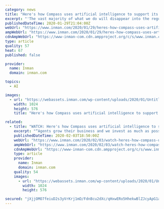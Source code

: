 ```yaml
---
category: news
title: "Here's how Compass uses artificial intelligence to support its agents"
excerpt: "'The vast majority of what we do will disappear into the regular tools agents use every day,' Compass CTO Joseph Sirosh said on stage at ICNY “The vast majority of what we do will disappear into the regular tools agents use every day,"
publishedDateTime: 2020-01-29T21:04:00Z
webUrl: "https://www.inman.com/2020/01/29/heres-how-compass-uses-artificial-intelligence-to-support-its-agents/"
ampWebUrl: "https://www.inman.com/2020/01/29/heres-how-compass-uses-artificial-intelligence-to-support-its-agents/amp/"
cdnAmpWebUrl: "https://www-inman-com.cdn.ampproject.org/c/s/www.inman.com/2020/01/29/heres-how-compass-uses-artificial-intelligence-to-support-its-agents/amp/"
type: article
quality: 57
heat: 67
published: false

provider:
  name: Inman
  domain: inman.com

topics:
  - AI

images:
  - url: "https://webassets.inman.com/wp-content/uploads/2020/01/Untitled-design-2020-01-29T152931.600-1024x576.jpg"
    width: 1024
    height: 576
    title: "Here's how Compass uses artificial intelligence to support its agents"

related:
  - title: "WATCH: Here's how Compass uses artificial intelligence to support its agents"
    excerpt: "“Agents grow their business and we invest as much as possible in agents growing their business with technology.” Among the key areas Compass has focused is artificial intelligence (AI), Sirosh, the former CTO of AI at Microsoft and the CTO of consumer at Amazon, told Clelia Peters, the president of Warburg Realty and Inman’s editor-at ..."
    publishedDateTime: 2020-02-03T18:50:00Z
    webUrl: "https://www.inman.com/2020/02/03/watch-heres-how-compass-uses-artificial-intelligence-to-support-its-agents/"
    ampWebUrl: "https://www.inman.com/2020/02/03/watch-heres-how-compass-uses-artificial-intelligence-to-support-its-agents/amp/"
    cdnAmpWebUrl: "https://www-inman-com.cdn.ampproject.org/c/s/www.inman.com/2020/02/03/watch-heres-how-compass-uses-artificial-intelligence-to-support-its-agents/amp/"
    type: article
    provider:
      name: Inman
      domain: inman.com
    quality: 54
    images:
      - url: "https://webassets.inman.com/wp-content/uploads/2020/01/Untitled-design-2020-01-29T152931.600-1024x576.jpg"
        width: 1024
        height: 576

secured: "jXjjOMO7feiuD2s3yVrKrj1mD/FdnBcu2dXc/qHxwERo5HhekwBlZJcyApG1aU8IDEwHucwPRjY6Y+SIHEmpWjmygJsF9bUW4RgY8cDj8EWPDuIRkwwtcMI+ac5b7t1pzWla1sJiET32sDk/ctpEil+Ug5WEUrpY9L3Ui/0kpR4fjEu1NzPiLxtyE+T+hnbxhdIWb6QobRIHwCm81JY01PTebsR+9zlVsO6r8GxJkn1TrkA5jOtGCnzqAcfmeKwvTRmLZUK6DXj2iWUOx5//7BI+2ZS/38tONYYPLeo9riKRCCe1zw3Df3LHhOjPX0oZMLsd/Z32hQcv9Wp08W8Hpi1nHPT7kem/NLGgYQ+v/l2Eg3JI4GL7eO+naDgVqSdmX8OdUbs1O1N3U0Wyjos3n1WjBQ7BJxOnAD/L1KFJBsD4urx2f71Jqu+zbv0/ZaAjoGqWqXm1iOEnL9OcB2a4Jntvb6vbaehCLmrThIGv2zk=;gloO2QvpZWP9x3yisntATw=="
---
```


